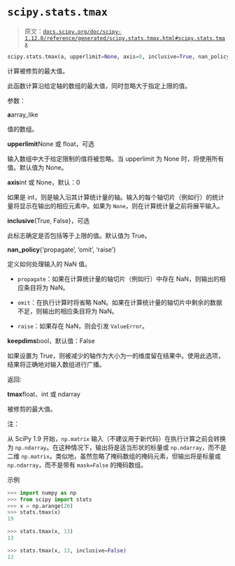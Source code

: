 # `scipy.stats.tmax`

> 原文：[`docs.scipy.org/doc/scipy-1.12.0/reference/generated/scipy.stats.tmax.html#scipy.stats.tmax`](https://docs.scipy.org/doc/scipy-1.12.0/reference/generated/scipy.stats.tmax.html#scipy.stats.tmax)

```py
scipy.stats.tmax(a, upperlimit=None, axis=0, inclusive=True, nan_policy='propagate', *, keepdims=False)
```

计算被修剪的最大值。

此函数计算沿给定轴的数组的最大值，同时忽略大于指定上限的值。

参数：

**a**array_like

值的数组。

**upperlimit**None 或 float，可选

输入数组中大于给定限制的值将被忽略。当 upperlimit 为 None 时，将使用所有值。默认值为 None。

**axis**int 或 None，默认：0

如果是 int，则是输入沿其计算统计量的轴。输入的每个轴切片（例如行）的统计量将显示在输出的相应元素中。如果为 `None`，则在计算统计量之前将展平输入。

**inclusive**{True, False}，可选

此标志确定是否包括等于上限的值。默认值为 True。

**nan_policy**{‘propagate’, ‘omit’, ‘raise’}

定义如何处理输入的 NaN 值。

+   `propagate`：如果在计算统计量的轴切片（例如行）中存在 NaN，则输出的相应条目将为 NaN。

+   `omit`：在执行计算时将省略 NaN。如果在计算统计量的轴切片中剩余的数据不足，则输出的相应条目将为 NaN。

+   `raise`：如果存在 NaN，则会引发 `ValueError`。

**keepdims**bool，默认值：False

如果设置为 True，则被减少的轴作为大小为一的维度留在结果中。使用此选项，结果将正确地对输入数组进行广播。

返回:

**tmax**float、int 或 ndarray

被修剪的最大值。

注：

从 SciPy 1.9 开始，`np.matrix` 输入（不建议用于新代码）在执行计算之前会转换为 `np.ndarray`。在这种情况下，输出将是适当形状的标量或 `np.ndarray`，而不是二维 `np.matrix`。类似地，虽然忽略了掩码数组的掩码元素，但输出将是标量或 `np.ndarray`，而不是带有 `mask=False` 的掩码数组。

示例

```py
>>> import numpy as np
>>> from scipy import stats
>>> x = np.arange(20)
>>> stats.tmax(x)
19 
```

```py
>>> stats.tmax(x, 13)
13 
```

```py
>>> stats.tmax(x, 13, inclusive=False)
12 
```

